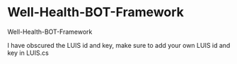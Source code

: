 # Well-Health-BOT-Framework
Well-Health-BOT-Framework 


I have obscured the LUIS id and key, make sure to add your own LUIS id and key in LUIS.cs
